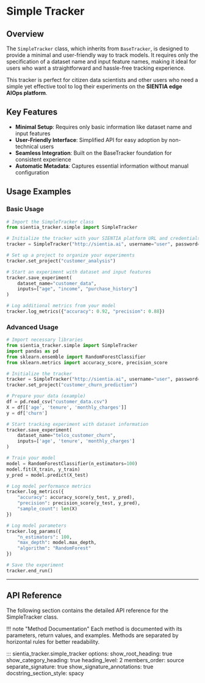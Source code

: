 # Simple Tracker

## Overview

The `SimpleTracker` class, which inherits from `BaseTracker`, is designed to provide a minimal and user-friendly way to track models. It requires only the specification of a dataset name and input feature names, making it ideal for users who want a straightforward and hassle-free tracking experience.

This tracker is perfect for citizen data scientists and other users who need a simple yet effective tool to log their experiments on the **SIENTIA edge AIOps platform**.

## Key Features

- **Minimal Setup**: Requires only basic information like dataset name and input features
- **User-Friendly Interface**: Simplified API for easy adoption by non-technical users
- **Seamless Integration**: Built on the BaseTracker foundation for consistent experience
- **Automatic Metadata**: Captures essential information without manual configuration

## Usage Examples

### Basic Usage

```python
# Import the SimpleTracker class
from sientia_tracker.simple import SimpleTracker

# Initialize the tracker with your SIENTIA platform URL and credentials
tracker = SimpleTracker("http://sientia.ai", username="user", password="pass")

# Set up a project to organize your experiments
tracker.set_project("customer_analysis")

# Start an experiment with dataset and input features
tracker.save_experiment(
    dataset_name="customer_data",
    inputs=["age", "income", "purchase_history"]
)

# Log additional metrics from your model
tracker.log_metrics({"accuracy": 0.92, "precision": 0.88})
```

### Advanced Usage

```python
# Import necessary libraries
from sientia_tracker.simple import SimpleTracker
import pandas as pd
from sklearn.ensemble import RandomForestClassifier
from sklearn.metrics import accuracy_score, precision_score

# Initialize the tracker
tracker = SimpleTracker("http://sientia.ai", username="user", password="pass")
tracker.set_project("customer_churn_prediction")

# Prepare your data (example)
df = pd.read_csv("customer_data.csv")
X = df[['age', 'tenure', 'monthly_charges']]
y = df['churn']

# Start tracking experiment with dataset information
tracker.save_experiment(
    dataset_name="telco_customer_churn",
    inputs=['age', 'tenure', 'monthly_charges']
)

# Train your model
model = RandomForestClassifier(n_estimators=100)
model.fit(X_train, y_train)
y_pred = model.predict(X_test)

# Log model performance metrics
tracker.log_metrics({
    "accuracy": accuracy_score(y_test, y_pred),
    "precision": precision_score(y_test, y_pred),
    "sample_count": len(X)
})

# Log model parameters
tracker.log_params({
    "n_estimators": 100,
    "max_depth": model.max_depth,
    "algorithm": "RandomForest"
})

# Save the experiment
tracker.end_run()
```

---

## API Reference

The following section contains the detailed API reference for the SimpleTracker class.

!!! note "Method Documentation"
    Each method is documented with its parameters, return values, and examples.
    Methods are separated by horizontal rules for better readability.

::: sientia_tracker.simple_tracker
    options:
        show_root_heading: true
        show_category_heading: true
        heading_level: 2
        members_order: source
        separate_signature: true
        show_signature_annotations: true
        docstring_section_style: spacy